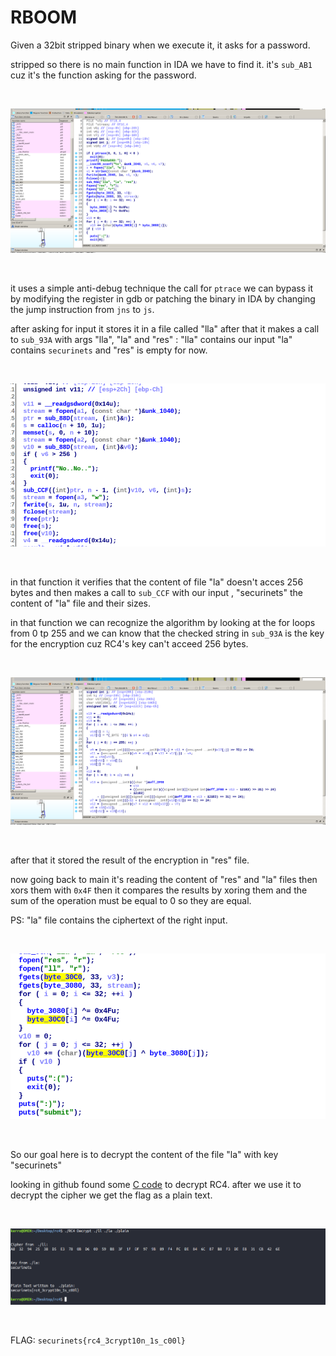 # RBOOM

Given a 32bit stripped binary when we execute it, it asks for a password.

stripped so there is no main function in IDA we have to find it.
it's `sub_AB1` cuz it's the function asking for the password.

<br>

![im1](main.png)

<br>


it uses a simple anti-debug technique the call for `ptrace` we can bypass it by modifying the register in gdb or patching the binary in IDA by changing the jump instruction from `jns` to `js`.


after asking for input it stores it in a file called "lla" after that it makes a call to `sub_93A` with args "lla", "la" and "res" : "lla" contains our input "la" contains `securinets` and "res" is empty for now.

<br>

![im2](func.png)

<br>

in that function it verifies that the content of file "la" doesn't acces 256 bytes and then makes a call to `sub_CCF` with our input , "securinets" the content of "la" file and their sizes.

in that function we can recognize the algorithm by looking at the for loops from 0 tp 255 and we can know that the checked string in `sub_93A` is the key for the encryption cuz RC4's key can't acceed 256 bytes. 

<br>

![im3](rc4.png)

<br>

after that it stored the result of the encryption in "res" file.

now going back to main it's reading the content of "res" and "la" files then xors them with `0x4F` then it compares the results by xoring them and the sum of the operation must be equal to 0 so they are equal.

PS: "la" file contains the ciphertext of the right input.

<br>

![im4](xor.png)

<br>

So our goal here is to decrypt the content of the file "la" with key "securinets"

looking in github found some [C code](https://github.com/kmohamed2020/rc4) to decrypt RC4.
after we use it to decrypt the cipher we get the flag as a plain text.


<br>

![im5](decrypt.png)


<br>

FLAG: `securinets{rc4_3crypt10n_1s_c00l}`
